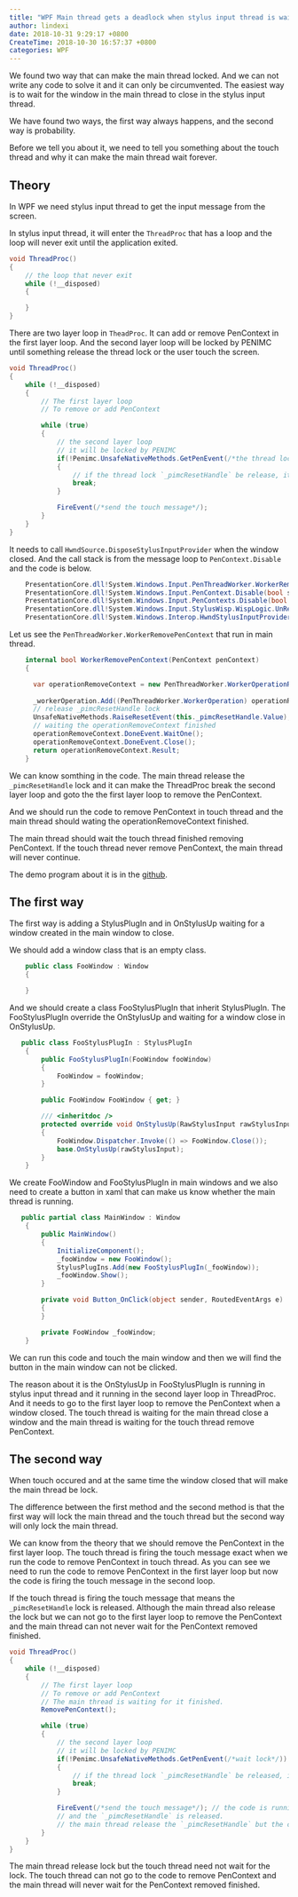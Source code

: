 ```yaml
---
title: "WPF Main thread gets a deadlock when stylus input thread is waiting for the window to close"
author: lindexi
date: 2018-10-31 9:29:17 +0800
CreateTime: 2018-10-30 16:57:37 +0800
categories: WPF
---
```


We found two way that can make the main thread locked. And we can not write any code to solve it and it can only be circumvented.
The easiest way is to wait for the window in the main thread to close in the stylus input thread.

<!--more-->


<!-- csdn -->

We have found two ways, the first way always happens, and the second way is probability.

Before we tell you about it, we need to tell you something about the touch thread and why it can make the main thread wait forever.

## Theory

In WPF we need stylus input thread to get the input message from the screen.

In stylus input thread, it will enter the `ThreadProc` that has a loop and the loop will never exit until the application exited.

```csharp
void ThreadProc()
{
    // the loop that never exit
    while (!__disposed)
    {

    }
}
```

There are two layer loop in `TheadProc`. It can add or remove PenContext in the first layer loop. And the second layer loop will be locked by PENIMC until something release the thread lock or the user touch the screen. 

```csharp
void ThreadProc()
{
    while (!__disposed)
    {
    	// The first layer loop
    	// To remove or add PenContext

    	while (true)
    	{
    		// the second layer loop
    		// it will be locked by PENIMC
    		if(!Penimc.UnsafeNativeMethods.GetPenEvent(/*the thread locker*/))
    		{
    			// if the thread lock `_pimcResetHandle` be release, it will enter this branch and break the second layer loop and then goto the first layer loop.
    			break;
    		}

    		FireEvent(/*send the touch message*/);
    	}
    }
}
```

It needs to call `HwndSource.DisposeStylusInputProvider` when the window closed. And the call stack is from the message loop to `PenContext.Disable` and the code is below.

```csharp
 	PresentationCore.dll!System.Windows.Input.PenThreadWorker.WorkerRemovePenContext(System.Windows.Input.PenContext penContext) 
	PresentationCore.dll!System.Windows.Input.PenContext.Disable(bool shutdownWorkerThread) 
 	PresentationCore.dll!System.Windows.Input.PenContexts.Disable(bool shutdownWorkerThread) 
 	PresentationCore.dll!System.Windows.Input.StylusWisp.WispLogic.UnRegisterHwndForInput(System.Windows.Interop.HwndSource hwndSource) 
 	PresentationCore.dll!System.Windows.Interop.HwndStylusInputProvider.Dispose() 
```

Let us see the `PenThreadWorker.WorkerRemovePenContext` that run in main thread.

```csharp
    internal bool WorkerRemovePenContext(PenContext penContext)
    {

      var operationRemoveContext = new PenThreadWorker.WorkerOperationRemoveContext(penContext, this);
     
      _workerOperation.Add((PenThreadWorker.WorkerOperation) operationRemoveContext);
      // release _pimcResetHandle lock 
      UnsafeNativeMethods.RaiseResetEvent(this._pimcResetHandle.Value);
      // waiting the operationRemoveContext finished
      operationRemoveContext.DoneEvent.WaitOne();
      operationRemoveContext.DoneEvent.Close();
      return operationRemoveContext.Result;
    }
```

We can know somthing in the code. The main thread release the `_pimcResetHandle` lock and it can make the ThreadProc break the second layer loop and goto the the first layer loop to remove the PenContext.

And we should run the code to remove PenContext in touch thread and the main thread should wating the operationRemoveContext finished.

The main thread should wait the touch thread finished removing PenContext. If the touch thread never remove PenContext, the main thread will never continue.

The demo program about it is in the [github](https://github.com/dotnet-campus/wpf-issues/tree/master/MainThreadDeadlockWithStylusInputThread/MainThreadDeadlockWhenTouchThreadWaitForWindowClosed).

## The first way

The first way is adding a StylusPlugIn and in OnStylusUp waiting for a window created in the main window to close.

We should add a window class that is an empty class.


```csharp
    public class FooWindow : Window
    {

    }
```

And we should create a class FooStylusPlugIn that inherit StylusPlugIn. The FooStylusPlugIn override the OnStylusUp and waiting for a window close in OnStylusUp.

```csharp
   public class FooStylusPlugIn : StylusPlugIn
    {
        public FooStylusPlugIn(FooWindow fooWindow)
        {
            FooWindow = fooWindow;
        }

        public FooWindow FooWindow { get; }

        /// <inheritdoc />
        protected override void OnStylusUp(RawStylusInput rawStylusInput)
        {
            FooWindow.Dispatcher.Invoke(() => FooWindow.Close());
            base.OnStylusUp(rawStylusInput);
        }
    }
```

We create FooWindow and FooStylusPlugIn in main windows and we also need to create a button in xaml that can make us know whether the main thread is running.

```csharp
   public partial class MainWindow : Window
    {
        public MainWindow()
        {
            InitializeComponent();
            _fooWindow = new FooWindow();
            StylusPlugIns.Add(new FooStylusPlugIn(_fooWindow));
            _fooWindow.Show();
        }

        private void Button_OnClick(object sender, RoutedEventArgs e)
        {
        }

        private FooWindow _fooWindow;
    }
```

We can run this code and touch the main window and then we will find the button in the main window can not be clicked.

The reason about it is the OnStylusUp in FooStylusPlugIn is running in stylus input thread and it running in the second layer loop in ThreadProc. And it needs to go to the first layer loop to remove the PenContext when a window closed. The touch thread is waiting for the main thread close a window and the main thread is waiting for the touch thread remove PenContext.



## The second way

When touch occured and at the same time the window  closed that will make the main thread be lock.

The difference between the first method and the second method is that the first way will lock the main thread and the touch thread but the second way will only lock the main thread.

We can know from the theory that we should remove the PenContext in the first layer loop. The touch thread is firing the touch message exact when we run the code to remove PenContext in touch thread. As you can see we need to run the code to remove PenContext in the first layer loop but now the code is firing the touch message in the second loop.

If the touch thread is firing the touch message that means the `_pimcResetHandle` lock is released. Although the main thread also release the lock but we can not go to the first layer loop to remove the PenContext and the main thread can not never wait for the PenContext removed finished.


```csharp
void ThreadProc()
{
    while (!__disposed)
    {
      	// The first layer loop
    	// To remove or add PenContext
    	// The main thread is waiting for it finished.
    	RemovePenContext();

    	while (true)
    	{
    		// the second layer loop
    		// it will be locked by PENIMC
    		if(!Penimc.UnsafeNativeMethods.GetPenEvent(/*wait lock*/))
    		{
    			// if the thread lock `_pimcResetHandle` be released, it will enter this branch and break the second layer loop and then goto the first layer loop.
    			break;
    		}

    		FireEvent(/*send the touch message*/); // the code is running in this line
    		// and the `_pimcResetHandle` is released.
    		// the main thread release the `_pimcResetHandle` but the code can not go to RemovePenContext for it can not break. 
    	}
    }
}
```

The main thread release lock but the touch thread need not wait for the lock. The touch thread can not go to the code to remove PenContext and the main thread will never wait for the PenContext removed finished.


